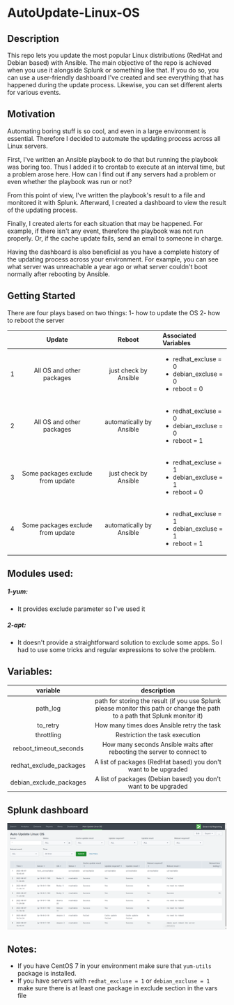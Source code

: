 # AutoUpdate-Linux-OS
## Description
This repo lets you update the most popular Linux distributions (RedHat and Debian based) with Ansible.
The main objective of the repo is achieved when you use it alongside Splunk or something like that. If you do so, you can use a user-friendly dashboard I've created and see everything that has happened during the update process. Likewise, you can set different alerts for various events.

## Motivation

Automating boring stuff is so cool, and even in a large environment is essential. Therefore I decided to automate the updating process across all Linux servers.

First, I've written an Ansible playbook to do that but running the playbook was boring too. Thus I added it to crontab to execute at an interval time, but a problem arose here. How can I find out if any servers had a problem or even whether the playbook was run or not?

From this point of view, I've written the playbook's result to a file and monitored it with Splunk.
Afterward, I created a dashboard to view the result of the updating process. 

Finally, I created alerts for each situation that may be happened. For example, if there isn't any event, therefore the playbook was not run properly. Or, if the cache update fails, send an email to someone in charge.

Having the dashboard is also beneficial as you have a complete history of the updating process across your environment. For example, you can see what server was unreachable a year ago or what server couldn't boot normally after rebooting by Ansible.

## Getting Started

There are four plays based on two things:
1- how to update the OS
2- how to reboot the server

|              | Update | Reboot | Associated Variables |
|    :---:     |      :---:     |     :---:     |     :---     |
| 1 | All OS and other packages | just check by Ansible | <ul><li>redhat_excluse = 0</li><li>debian_excluse = 0</li><li>reboot = 0</li></ul> |
| 2 | All OS and other packages | automatically by Ansible | <ul><li>redhat_excluse = 0</li><li>debian_excluse = 0</li><li>reboot = 1</li></ul> |
| 3 | Some packages exclude from update | just check by Ansible | <ul><li>redhat_excluse = 1</li><li>debian_excluse = 1</li><li>reboot = 0</li></ul> |
| 4 | Some packages exclude from update | automatically by Ansible | <ul><li>redhat_excluse = 1</li><li>debian_excluse = 1</li><li>reboot = 1</li></ul> |

## Modules used:
##### 1-yum: 
* It provides exclude parameter so I've used it

##### 2-apt: 
* It doesn't provide a straightforward solution to exclude some apps. So I had to use some tricks and regular expressions to solve the problem.

## Variables:  

| variable | description |
| :---: | :---: | 
| path_log | path for storing the result (if you use Splunk please monitor this path or change the path to a path that Splunk monitor it) |
| to_retry | How many times does Ansible retry the task |
| throttling | Restriction the task execution |
| reboot_timeout_seconds | How many seconds Ansible waits after rebooting the server to connect to |
| redhat_exclude_packages | A list of packages (RedHat based) you don't want to be upgraded |
| debian_exclude_packages | A list of packages (Debian based) you don't want to be upgraded |

## Splunk dashboard

![dashboard](autoupdate-demo.png)
## Notes:

* If you have CentOS 7 in your environment make sure that ```yum-utils``` package is installed.
* If you have servers with ```redhat_excluse = 1``` or ```debian_excluse = 1``` make sure there is at least one package in exclude section in the vars file